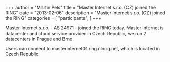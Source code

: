 +++
author = "Martin Pels"
title = "Master Internet s.r.o. (CZ) joined the RING"
date = "2013-02-06"
description = "Master Internet s.r.o. (CZ) joined the RING"
categories = [
    "participants",
]
+++

Master Internet s.r.o. - AS 24971 - joined the RING today. Master Internet is datacenter and cloud service provider in Czech Republic, we run 2 datacenters in Prague and Brno.

Users can connect to masterinternet01.ring.nlnog.net, which is located in Czech Republic.


